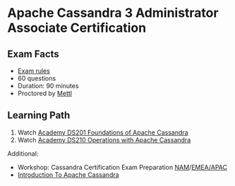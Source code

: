# Apache Cassandra 3 Administrator Associate Certification

## Exam Facts

- [Exam rules](https://www.datastax.com/dev/certification-rules)
- 60 questions
- Duration: 90 minutes
- Proctored by [Mettl](https://mettl.com/)

## Learning Path

1) Watch [Academy DS201 Foundations of Apache Cassandra](https://www.youtube.com/playlist?list=PL2g2h-wyI4Spf5rzSmesewHpXYVnyQ2TS)
2) Watch [Academy DS210 Operations with Apache Cassandra](https://www.youtube.com/playlist?list=PL2g2h-wyI4SrHMlHBJVe_or_Ryek2THgQ)

Additional:
- Workshop: Cassandra Certification Exam Preparation [NAM](https://www.youtube.com/watch?v=1NSUXcWrkZM)/[EMEA/APAC](https://www.youtube.com/watch?v=9lNhGwNucZ0)
- [Introduction To Apache Cassandra](https://www.youtube.com/watch?v=B_HTdrTgGNs)
